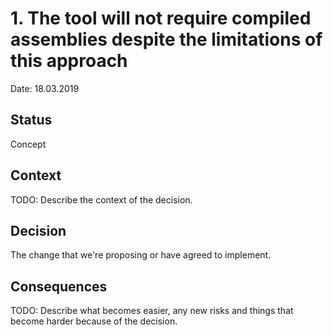 # 1. The tool will not require compiled assemblies despite the limitations of this approach

Date: 18.03.2019

## Status

Concept

## Context

TODO: Describe the context of the decision.

## Decision

The change that we're proposing or have agreed to implement.

## Consequences

TODO: Describe what becomes easier, any new risks and things that become harder because of the decision.
